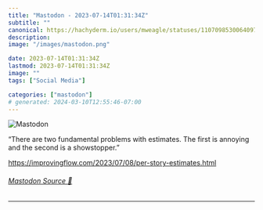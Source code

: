 ```yaml
---
title: "Mastodon - 2023-07-14T01:31:34Z"
subtitle: ""
canonical: https://hachyderm.io/users/mweagle/statuses/110709853006409748
description:
image: "/images/mastodon.png"

date: 2023-07-14T01:31:34Z
lastmod: 2023-07-14T01:31:34Z
image: ""
tags: ["Social Media"]

categories: ["mastodon"]
# generated: 2024-03-10T12:55:46-07:00
---
```

![Mastodon](/images/mastodon.png)

<p>“There are two fundamental problems with estimates. The first is annoying and the second is a showstopper.”</p><p><a href="https://improvingflow.com/2023/07/08/per-story-estimates.html" target="_blank" rel="nofollow noopener noreferrer" translate="no"><span class="invisible">https://</span><span class="ellipsis">improvingflow.com/2023/07/08/p</span><span class="invisible">er-story-estimates.html</span></a></p>


###### [Mastodon Source 🐘](https://hachyderm.io/@mweagle/110709853006409748)

___
